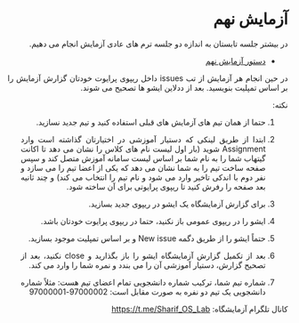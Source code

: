 <div dir="rtl" align='justify'>
  
# آزمایش نهم


در بیشتر جلسه تابستان به اندازه دو جلسه ترم های عادی آزمایش انجام می دهیم.

- [دستور آزمایش نهم](https://github.com/Sharif-OS-Lab/session-9/blob/main/session9.md)
  

در حین انجام هر آزمایش از تب issues داخل ریپوی پرایوت خودتان گزارش آزمایش را بر اساس تمپلیت بنویسید. بعد از ددلاین ایشو ها تصحیح می شوند.

نکته:
1. حتما از همان تیم های آزمایش های قبلی استفاده کنید و تیم جدید نسازید.
   
2. ابتدا از طریق لینکی که دستیار آموزشی در اختیارتان گذاشته است وارد Assignment شوید (بار اول لیست نام های کلاس را نشان می دهد تا اکانت گیتهاب شما را به نام شما بر اساس لیست سامانه آموزش متصل کند و سپس صفحه ساخت تیم را به شما نشان می دهد که یکی از اعضا تیم را می سازد و نفر دوم با اندکی تاخیر وارد می شود و نام تیم را انتخاب می کند) و چند ثانیه بعد صفحه را رفرش کنید تا ریپوی پرایوتی برای آن ساخته شود.
  
3. برای گزارش آزمایشگاه یک ایشو در ریپوی جدید بسازید.
  
4. ایشو را در ریپوی عمومی باز نکنید، حتما در ریپوی پرایوت خودتان باشد.

5. حتماً ایشو را از طریق دگمه New issue و بر اساس تمپلیت موجود بسازید.
  
6. بعد از تکمیل گزارش آزمایشگاه ایشو را باز بگذارید و close نکنید، بعد از تصحیح گزارش، دستیار آموزشی آن را می بندد و نمره شما را وارد می کند.
  
7. شماره تیم شما، ترکیب شماره دانشجویی تمام اعضای تیم هست: مثلاً شماره دانشجویی یک تیم دو نفره به صورت مقابل است: 
  97000002-97000001



کانال تلگرام آزمایشگاه: https://t.me/Sharif_OS_Lab
  
</div>
